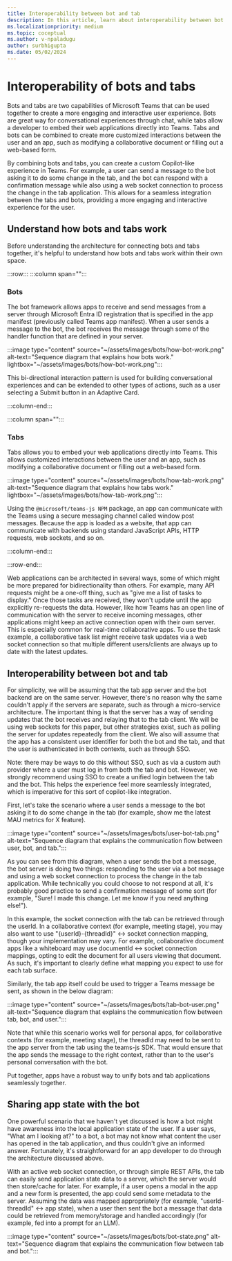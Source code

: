 ```yaml
---
title: Interoperability between bot and tab
description: In this article, learn about interoperability between bot and tab.
ms.localizationpriority: medium
ms.topic: coceptual
ms.author: v-npaladugu
author: surbhigupta
ms.date: 05/02/2024
---
```


# Interoperability of bots and tabs

Bots and tabs are two capabilities of Microsoft Teams that can be used together to create a more engaging and interactive user experience. Bots are great way for conversational experiences through chat, while tabs allow a developer to embed their web applications directly into Teams. Tabs and bots can be combined to create more customized interactions between the user and an app, such as modifying a collaborative document or filling out a web-based form.

By combining bots and tabs, you can create a custom Copilot-like experience in Teams. For example, a user can send a message to the bot asking it to do some change in the tab, and the bot can respond with a confirmation message while also using a web socket connection to process the change in the tab application. This allows for a seamless integration between the tabs and bots, providing a more engaging and interactive experience for the user.

## Understand how bots and tabs work 

Before understanding the architecture for connecting bots and tabs together, it's helpful to understand how bots and tabs work within their own space. 

:::row:::
:::column span="":::

### Bots

The bot framework allows apps to receive and send messages from a server through Microsoft Entra ID registration that is specified in the app manifest (previously called Teams app manifest). When a user sends a message to the bot, the bot receives the message through some of the handler function that are defined in your server. 

:::image type="content" source="~/assets/images/bots/how-bot-work.png" alt-text="Sequence diagram that explains how bots work." lightbox="~/assets/images/bots/how-bot-work.png":::

This bi-directional interaction pattern is used for building conversational experiences and can be extended to other types of actions, such as a user selecting a Submit button in an Adaptive Card. 

:::column-end:::

:::column span="":::

### Tabs

Tabs allows you to embed your web applications directly into Teams. This allows customized interactions between the user and an app, such as modifying a collaborative document or filling out a web-based form. 

:::image type="content" source="~/assets/images/bots/how-tab-work.png" alt-text="Sequence diagram that explains how tabs work." lightbox="~/assets/images/bots/how-tab-work.png":::

Using the `@microsoft/teams-js NPM` package, an app can communicate with the Teams using a secure messaging channel called window post messages. Because the app is loaded as a website, that app can communicate with backends using standard JavaScript APIs, HTTP requests, web sockets, and so on. 

:::column-end:::

:::row-end:::

Web applications can be architected in several ways, some of which might be more prepared for bidirectionality than others. For example, many API requests might be a one-off thing, such as "give me a list of tasks to display." Once those tasks are received, they won't update until the app explicitly re-requests the data. However, like how Teams has an open line of communication with the server to receive incoming messages, other applications might keep an active connection open with their own server. This is especially common for real-time collaborative apps. To use the task example, a collaborative task list might receive task updates via a web socket connection so that multiple different users/clients are always up to date with the latest updates. 

## Interoperability between bot and tab 

For simplicity, we will be assuming that the tab app server and the bot backend are on the same server. However, there's no reason why the same couldn't apply if the servers are separate, such as through a micro-service architecture. The important thing is that the server has a way of sending updates that the bot receives and relaying that to the tab client. We will be using web sockets for this paper, but other strategies exist, such as polling the server for updates repeatedly from the client. We also will assume that the app has a consistent user identifier for both the bot and the tab, and that the user is authenticated in both contexts, such as through SSO. 

Note: there may be ways to do this without SSO, such as via a custom auth provider where a user must log in from both the tab and bot. However, we strongly recommend using SSO to create a unified login between the tab and the bot. This helps the experience feel more seamlessly integrated, which is imperative for this sort of copilot-like integration. 

First, let's take the scenario where a user sends a message to the bot asking it to do some change in the tab (for example, show me the latest MAU metrics for X feature). 

:::image type="content" source="~/assets/images/bots/user-bot-tab.png" alt-text="Sequence diagram that explains the communication flow between user, bot, and tab.":::

As you can see from this diagram, when a user sends the bot a message, the bot server is doing two things: responding to the user via a bot message and using a web socket connection to process the change in the tab application. While technically you could choose to not respond at all, it's probably good practice to send a confirmation message of some sort (for example, "Sure! I made this change. Let me know if you need anything else!").  

In this example, the socket connection with the tab can be retrieved through the userId. In a collaborative context (for example, meeting stage), you may also want to use "{userId}-{threadId}" <-> socket connection mapping, though your implementation may vary. For example, collaborative document apps like a whiteboard may use documentId <-> socket connection mappings, opting to edit the document for all users viewing that document. As such, it's important to clearly define what mapping you expect to use for each tab surface. 

Similarly, the tab app itself could be used to trigger a Teams message be sent, as shown in the below diagram: 

:::image type="content" source="~/assets/images/bots/tab-bot-user.png" alt-text="Sequence diagram that explains the communication flow between tab, bot, and user.":::

Note that while this scenario works well for personal apps, for collaborative contexts (for example, meeting stage), the threadId may need to be sent to the app server from the tab using the teams-js SDK. That would ensure that the app sends the message to the right context, rather than to the user's personal conversation with the bot. 

Put together, apps have a robust way to unify bots and tab applications seamlessly together.

## Sharing app state with the bot 

One powerful scenario that we haven't yet discussed is how a bot might have awareness into the local application state of the user. If a user says, "What am I looking at?" to a bot, a bot may not know what content the user has opened in the tab application, and thus couldn't give an informed answer. Fortunately, it's straightforward for an app developer to do through the architecture discussed above.  

With an active web socket connection, or through simple REST APIs, the tab can easily send application state data to a server, which the server would then store/cache for later. For example, if a user opens a modal in the app and a new form is presented, the app could send some metadata to the server. Assuming the data was mapped appropriately (for example, "userId-threadId" <-> app state), when a user then sent the bot a message that data could be retrieved from memory/storage and handled accordingly (for example, fed into a prompt for an LLM). 

:::image type="content" source="~/assets/images/bots/bot-state.png" alt-text="Sequence diagram that explains the communication flow between tab and bot.":::